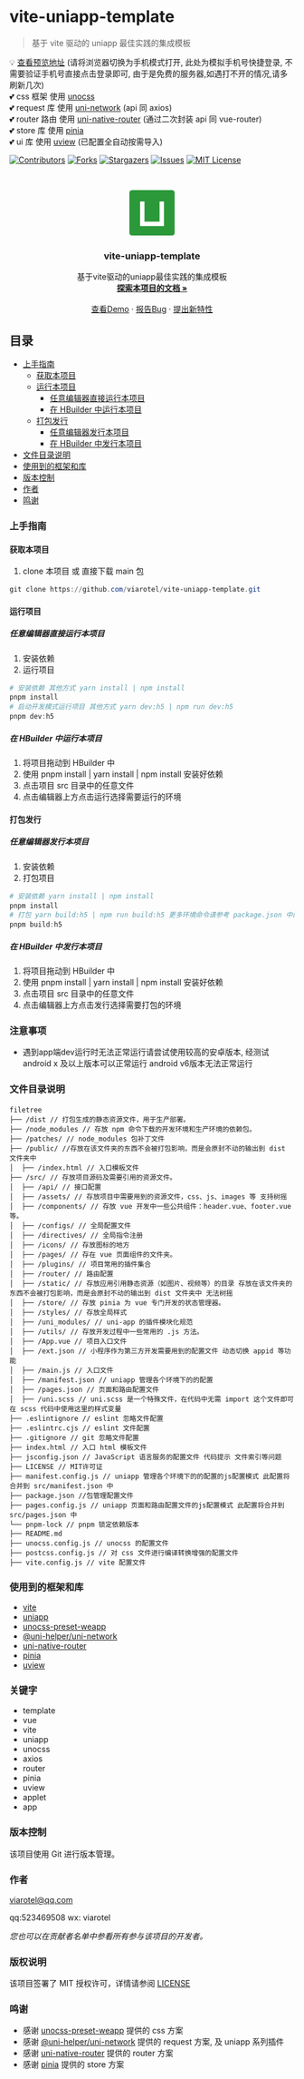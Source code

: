 # vite-uniapp-template

> 基于 vite 驱动的 uniapp 最佳实践的集成模板 <br/>

💡 [查看预览地址](https://static-3e173b30-f914-4276-8526-f91cd7e32d6a.bspapp.com/) (请将浏览器切换为手机模式打开, 此处为模拟手机号快捷登录, 不需要验证手机号直接点击登录即可, 由于是免费的服务器,如遇打不开的情况,请多刷新几次)<br/>
💕 css 框架 使用 [unocss](https://uno.antfu.me/)<br/>
💕 request 库 使用 [uni-network](https://github.com/uni-helper/uni-network/) (api 同 axios)<br/>
💕 router 路由 使用 [uni-native-router](https://github.com/Gertyxs/uni-native-router/) (通过二次封装 api 同 vue-router)<br/>
💕 store 库 使用 [pinia](https://pinia.vuejs.org/)<br/>
💕 ui 库 使用 [uview](https://v1.uviewui.com/) (已配置全自动按需导入)

<!-- PROJECT SHIELDS -->

[![Contributors][contributors-shield]][contributors-url]
[![Forks][forks-shield]][forks-url]
[![Stargazers][stars-shield]][stars-url]
[![Issues][issues-shield]][issues-url]
[![MIT License][license-shield]][license-url]

<!-- [![LinkedIn][linkedin-shield]][linkedin-url] -->

<!-- PROJECT LOGO -->
<br />

<p align="center">
  <a href="https://github.com/viarotel/vite-uniapp-template">
    <img src="src/assets/images/logo.png" alt="viarotel" height="80">
  </a>
  <h3 align="center">vite-uniapp-template</h3>
  <p align="center">
    基于vite驱动的uniapp最佳实践的集成模板
    <br />
    <a href="https://github.com/viarotel/vite-uniapp-template"><strong>探索本项目的文档 »</strong></a>
    <br />
    <br />
    <a href="https://static-3e173b30-f914-4276-8526-f91cd7e32d6a.bspapp.com/">查看Demo</a>
    ·
    <a href="https://github.com/viarotel/vite-uniapp-template/issues">报告Bug</a>
    ·
    <a href="https://github.com/viarotel/vite-uniapp-template/issues">提出新特性</a>
  </p>

## 目录

- [上手指南](#上手指南)
  - [获取本项目](#获取本项目)
  - [运行本项目](#运行项目)
    - [任意编辑器直接运行本项目](#任意编辑器直接运行本项目)
    - [在 HBuilder 中运行本项目](#在HBuilder中运行本项目)
  - [打包发行](#打包发行)
    - [任意编辑器发行本项目](#任意编辑器发行本项目)
    - [在 HBuilder 中发行本项目](#在HBuilder中发行本项目)
- [文件目录说明](#文件目录说明)
- [使用到的框架和库](#使用到的框架和库)
- [版本控制](#版本控制)
- [作者](#作者)
- [鸣谢](#鸣谢)

### 上手指南

#### 获取本项目

1. clone 本项目 或 直接下载 main 包

```powershell
git clone https://github.com/viarotel/vite-uniapp-template.git
```

#### 运行项目

##### 任意编辑器直接运行本项目

1. 安装依赖
2. 运行项目

```powershell
# 安装依赖 其他方式 yarn install | npm install
pnpm install
# 启动开发模式运行项目 其他方式 yarn dev:h5 | npm run dev:h5
pnpm dev:h5
```

##### 在 HBuilder 中运行本项目

1. 将项目拖动到 HBuilder 中
2. 使用 pnpm install | yarn install | npm install 安装好依赖
3. 点击项目 src 目录中的任意文件
4. 点击编辑器上方点击运行选择需要运行的环境

#### 打包发行

##### 任意编辑器发行本项目

1. 安装依赖
2. 打包项目

```powershell
# 安装依赖 yarn install | npm install
pnpm install
# 打包 yarn build:h5 | npm run build:h5 更多环境命令请参考 package.json 中的 scripts字段
pnpm build:h5 
```

##### 在 HBuilder 中发行本项目

1. 将项目拖动到 HBuilder 中
2. 使用 pnpm install | yarn install | npm install 安装好依赖
3. 点击项目 src 目录中的任意文件
4. 点击编辑器上方点击发行选择需要打包的环境

### 注意事项

- 遇到app端dev运行时无法正常运行请尝试使用较高的安卓版本, 经测试android x 及以上版本可以正常运行 android v6版本无法正常运行

### 文件目录说明

```
filetree
├── /dist // 打包生成的静态资源文件，用于生产部署。
├── /node_modules // 存放 npm 命令下载的开发环境和生产环境的依赖包。
├── /patches/ // node_modules 包补丁文件
├── /public/ //存放在该文件夹的东西不会被打包影响，而是会原封不动的输出到 dist 文件夹中
│  ├── /index.html // 入口模板文件
├── /src/ // 存放项目源码及需要引用的资源文件。
│  ├── /api/ // 接口配置
│  ├── /assets/ // 存放项目中需要用到的资源文件，css、js、images 等 支持树摇
│  ├── /components/ // 存放 vue 开发中一些公共组件：header.vue、footer.vue 等。
│  ├── /configs/ // 全局配置文件
│  ├── /directives/ // 全局指令注册
│  ├── /icons/ // 存放图标的地方
│  ├── /pages/ // 存在 vue 页面组件的文件夹。
│  ├── /plugins/ // 项目常用的插件集合
│  ├── /router/ // 路由配置
│  ├── /static/ // 存放应用引用静态资源（如图片、视频等）的目录 存放在该文件夹的东西不会被打包影响，而是会原封不动的输出到 dist 文件夹中 无法树摇
│  ├── /store/ // 存放 pinia 为 vue 专门开发的状态管理器。
│  ├── /styles/ // 存放全局样式
│  ├── /uni_modules/ // uni-app 的插件模块化规范
│  ├── /utils/ // 存放开发过程中一些常用的 .js 方法。
│  ├── /App.vue // 项目入口文件
│  ├── /ext.json // 小程序作为第三方开发需要用到的配置文件 动态切换 appid 等功能
│  ├── /main.js // 入口文件
│  ├── /manifest.json // uniapp 管理各个环境下的的配置
│  ├── /pages.json // 页面和路由配置文件
│  ├── /uni.scss // uni.scss 是一个特殊文件，在代码中无需 import 这个文件即可在 scss 代码中使用这里的样式变量
├── .eslintignore // eslint 忽略文件配置
├── .eslintrc.cjs // eslint 文件配置
├── .gitignore // git 忽略文件配置
├── index.html // 入口 html 模板文件
├── jsconfig.json // JavaScript 语言服务的配置文件 代码提示 文件索引等问题
├── LICENSE // MIT许可证
├── manifest.config.js // uniapp 管理各个环境下的的配置的js配置模式 此配置将合并到 src/manifest.json 中
├── package.json //包管理配置文件
├── pages.config.js // uniapp 页面和路由配置文件的js配置模式 此配置将合并到 src/pages.json 中
└── pnpm-lock // pnpm 锁定依赖版本
├── README.md
├── unocss.config.js // unocss 的配置文件
├── postcss.config.js // 对 css 文件进行编译转换增强的配置文件
├── vite.config.js // vite 配置文件
```

### 使用到的框架和库

- [vite](https://cn.vitejs.dev/)
- [uniapp](https://uniapp.dcloud.io/)
- [unocss-preset-weapp](https://github.com/MellowCo/unocss-prest-weapp/)
- [@uni-helper/uni-network](https://github.com/uni-helper/uni-network/)
- [uni-native-router](https://github.com/Gertyxs/uni-native-router/)
- [pinia](https://pinia.vuejs.org/)
- [uview](https://www.uviewui.com/)

### 关键字

- template
- vue
- vite
- uniapp
- unocss
- axios
- router
- pinia
- uview
- applet
- app

### 版本控制

该项目使用 Git 进行版本管理。

### 作者

viarotel@qq.com

qq:523469508 wx: viarotel

_您也可以在贡献者名单中参看所有参与该项目的开发者。_

### 版权说明

该项目签署了 MIT 授权许可，详情请参阅 [LICENSE](LICENSE)

### 鸣谢

- 感谢 [unocss-preset-weapp](https://github.com/MellowCo/unocss-prest-weapp/) 提供的 css 方案
- 感谢 [@uni-helper/uni-network](https://github.com/uni-helper/uni-network/) 提供的 request 方案, 及 uniapp 系列插件
- 感谢 [uni-native-router](https://github.com/Gertyxs/uni-native-router/) 提供的 router 方案
- 感谢 [pinia](https://pinia.vuejs.org/) 提供的 store 方案

<!-- links -->

[your-project-path]: viarotel/vite-uniapp-template
[contributors-shield]: https://img.shields.io/github/contributors/viarotel/vite-uniapp-template.svg?style=flat-square
[contributors-url]: https://github.com/viarotel/vite-uniapp-template/graphs/contributors
[forks-shield]: https://img.shields.io/github/forks/viarotel/vite-uniapp-template.svg?style=flat-square
[forks-url]: https://github.com/viarotel/vite-uniapp-template/network/members
[stars-shield]: https://img.shields.io/github/stars/viarotel/vite-uniapp-template.svg?style=flat-square
[stars-url]: https://github.com/viarotel/vite-uniapp-template/stargazers
[issues-shield]: https://img.shields.io/github/issues/viarotel/vite-uniapp-template.svg?style=flat-square
[issues-url]: https://img.shields.io/github/issues/viarotel/vite-uniapp-template.svg
[license-shield]: https://img.shields.io/github/license/viarotel/vite-uniapp-template.svg?style=flat-square
[license-url]: https://github.com/viarotel/vite-uniapp-template/blob/main/LICENSE
[linkedin-shield]: https://img.shields.io/badge/-LinkedIn-black.svg?style=flat-square&logo=linkedin&colorB=555
[linkedin-url]: https://linkedin.com/in/viarotel
